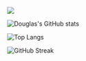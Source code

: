 ![](https://komarev.com/ghpvc/?username=cdswyda&color=blueviolet)

![Douglas's GitHub stats](https://github-readme-stats.vercel.app/api?username=cdswyda&count_private=true&show_icons=true&theme=tokyonight)

![Top Langs](https://github-readme-stats.vercel.app/api/top-langs/?username=cdswyda&layout=compact&theme=tokyonight)



![GitHub Streak](http://github-readme-streak-stats.herokuapp.com?user=cdswyda&theme=tokyonight&hide_border=true&date_format=M%20j%5B%2C%20Y%5D)

<!--
**cdswyda/cdswyda** is a ✨ _special_ ✨ repository because its `README.md` (this file) appears on your GitHub profile.

Here are some ideas to get you started:

- 🔭 I’m currently working on ...
- 🌱 I’m currently learning ...
- 👯 I’m looking to collaborate on ...
- 🤔 I’m looking for help with ...
- 💬 Ask me about ...
- 📫 How to reach me: ...
- 😄 Pronouns: ...
- ⚡ Fun fact: ...
-->
